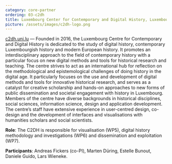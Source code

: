 ```yaml
---
category: core-partner
ordering: 03-c2dh
title: Luxembourg Center for Contemporary and Digital History, Luxembourg University.
picture: /assets/images/c2dh-logo.png
---
```



[c2dh.uni.lu](https://www.c2dh.uni.lu/) &mdash; Founded in 2016, the Luxembourg Centre for Contemporary and Digital History is dedicated to the study of digital history, contemporary Luxembourgish history and modern European history.
It promotes an interdisciplinary approach to the field of contemporary history with a particular focus on new digital methods and tools for historical research and teaching. The centre strives to act as an international hub for reflection on the methodological and epistemological challenges of doing history in the digital age. It particularly focuses on the use and development of digital methods and tools for innovative historical research, and serves as a catalyst for creative scholarship and hands-on approaches to new forms of public dissemination and societal engagement with history in Luxembourg. Members of the centre have diverse backgrounds in historical disciplines, social sciences, information science, design and application development. The centre’s staff have extensive experience in user-centred design, co-design and the development of interfaces and visualisations with humanities scholars and social scientists.

**Role**: The C2DH is responsible for visualisation (WP5), digital history methodology and investigations (WP6) and dissemination and exploitation (WP7).

**Participants**: Andreas Fickers (co-PI), Marten Düring, Estelle Bunout, Daniele Guido, Lars Wieneke.
